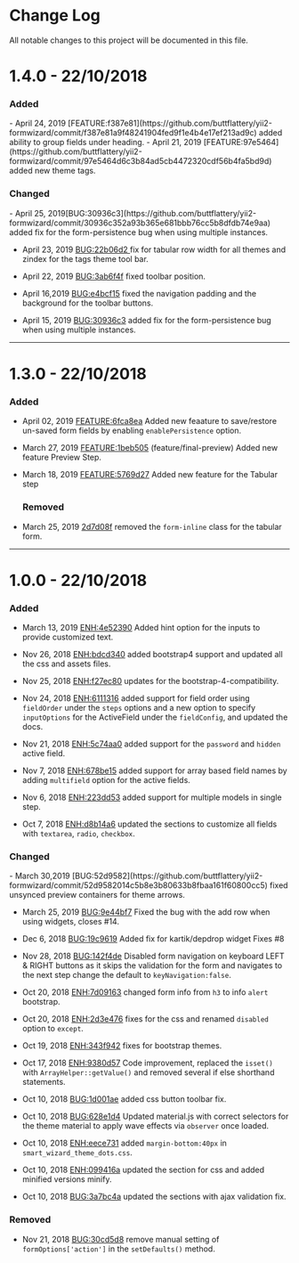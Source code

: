 <h1>Change Log</h1>
All notable changes to this project will be documented in this file.

<h1>1.4.0 - 22/10/2018</h1>

<h3>Added</h3>
- April 24, 2019 [FEATURE:f387e81](https://github.com/buttflattery/yii2-formwizard/commit/f387e81a9f48241904fed9f1e4b4e17ef213ad9c) added ability to group fields under heading.
- April 21, 2019 [FEATURE:97e5464](https://github.com/buttflattery/yii2-formwizard/commit/97e5464d6c3b84ad5cb4472320cdf56b4fa5bd9d) added new theme tags.

<h3>Changed </h3>
- April 25, 2019[BUG:30936c3](https://github.com/buttflattery/yii2-formwizard/commit/30936c352a93b365e681bbb76cc5b8dfdb74e9aa) added fix for the form-persistence bug when using multiple instances.

- April 23, 2019 [BUG:22b06d2 ](https://github.com/buttflattery/yii2-formwizard/commit/22b06d2cb6eb0c233ca82f4864f21de0e19d86f7) fix for tabular row width for all themes and zindex for the tags theme tool bar.

- April 22, 2019 [BUG:3ab6f4f](https://github.com/buttflattery/yii2-formwizard/commit/3ab6f4f7d6ebd721c6834f6d5a26e802fa919e19) fixed toolbar position.

- April 16,2019 [BUG:e4bcf15](https://github.com/buttflattery/yii2-formwizard/commit/e4bcf154b51c8e3cbac9c8f962b23c767e7f9111) fixed the navigation padding and the background for the toolbar buttons.

- April 15, 2019 [BUG:30936c3](https://github.com/buttflattery/yii2-formwizard/commit/30936c352a93b365e681bbb76cc5b8dfdb74e9aa) added fix for the form-persistence bug when using multiple instances.

---

<h1>1.3.0 - 22/10/2018</h1>

<h3>Added</h3>

- April 02, 2019 [FEATURE:6fca8ea](https://github.com/buttflattery/yii2-formwizard/commit/6fca8ea9a29de0da9c4c3c14a8e291a47566615b) Added new feaature to save/restore un-saved form fields by enabling `enablePersistence` option.

- March 27, 2019 [FEATURE:1beb505](https://github.com/buttflattery/yii2-formwizard/commit/1beb5050f8fbaa8d8b8cb6af89cc8cb8de20fe7d) (feature/final-preview) Added new feature Preview Step.
- March 18, 2019 [FEATURE:5769d27](https://github.com/buttflattery/yii2-formwizard/commit/5769d27fc9059cf4d7d5f7348d0a67213678c8c9) Added new feature for the Tabular step

  <h3>Removed</h3>

- March 25, 2019 [2d7d08f](https://github.com/buttflattery/yii2-formwizard/commit/2d7d08f5aa6a6489a57e30a87baaa67e3225b29f) removed the `form-inline` class for the tabular form.

---

<h1>1.0.0 - 22/10/2018</h1>

<h3>Added</h3>

- March 13, 2019 [ENH:4e52390](https://github.com/buttflattery/yii2-formwizard/commit/4e523900e3f5312a1bc72e7561b5b43a731f1fb3) Added hint option for the inputs to provide customized text.

- Nov 26, 2018 [ENH:bdcd340](https://github.com/buttflattery/yii2-formwizard/commit/bdcd34097f19ce9b37dfa63c065366c5ae3b3a52) added bootstrap4 support and updated all the css and assets files.

- Nov 25, 2018 [ENH:f27ec80](https://github.com/buttflattery/yii2-formwizard/commit/f27ec80b8f2f2b40200a9eb1b0ecda8e9e20b884) updates for the bootstrap-4-compatibility.

- Nov 24, 2018 [ENH:6111316](https://github.com/buttflattery/yii2-formwizard/commit/61113161729a4ed1aa0aebd75dd1a8359ccfc789) added support for field order using `fieldOrder` under the `steps` options and a new option to specify `inputOptions` for the ActiveField under the `fieldConfig`, and updated the docs.

- Nov 21, 2018 [ENH:5c74aa0](https://github.com/buttflattery/yii2-formwizard/commit/5c74aa069eb37947777e4fa3f43e359173e1b652) added support for the `password` and `hidden` active field.

- Nov 7, 2018 [ENH:678be15](https://github.com/buttflattery/yii2-formwizard/commit/678be15d4a8be813653cf8a29dc8a05715e11ede) added support for array based field names by adding `multifield` option for the active fields.

- Nov 6, 2018 [ENH:223dd53](https://github.com/buttflattery/yii2-formwizard/commit/223dd5379b1c34aeed41e0facd9b4259e5bd0c18) added support for multiple models in single step.

- Oct 7, 2018 [ENH:d8b14a6](https://github.com/buttflattery/yii2-formwizard/commit/d8b14a6de252bb0ff6e48963e2ecebdfbbeb9adf) updated the sections to customize all fields with `textarea`, `radio`, `checkbox`.

<h3>Changed</h3>
- March 30,2019 [BUG:52d9582](https://github.com/buttflattery/yii2-formwizard/commit/52d9582014c5b8e3b80633b8fbaa161f60800cc5) fixed unsynced preview containers for theme arrows.

- March 25, 2019 [BUG:9e44bf7](https://github.com/buttflattery/yii2-formwizard/commit/9e44bf7805f7c78f7a33d746a1d42bf736bfbdd6) Fixed the bug with the add row when using widgets, closes #14.

- Dec 6, 2018 [BUG:19c9619](https://github.com/buttflattery/yii2-formwizard/commit/19c96197bceb3767d4e9623897bd1f20ee3de02b) Added fix for kartik/depdrop widget Fixes #8

- Nov 28, 2018 [BUG:142f4de](https://github.com/buttflattery/yii2-formwizard/commit/142f4de15aa8cfcdd55997dca3cfead295bcbd0a) Disabled form navigation on keyboard LEFT & RIGHT buttons as it skips the validation for the form and navigates to the next step change the default to `keyNavigation:false`.

- Oct 20, 2018 [ENH:7d09163](https://github.com/buttflattery/yii2-formwizard/commit/7d091630424e171d7f2ce61d8fc0a4e81adf085a) changed form info from `h3` to info `alert` bootstrap.

- Oct 20, 2018 [ENH:2d3e476](https://github.com/buttflattery/yii2-formwizard/commit/2d3e4767b50422a0c80978ad8d996e7ef7d0ae9e) fixes for the css and renamed `disabled` option to `except`.

- Oct 19, 2018 [ENH:343f942](https://github.com/buttflattery/yii2-formwizard/commit/343f942728cdbebb1ee93e915cb6f8c1325bd710) fixes for bootstrap themes.

- Oct 17, 2018 [ENH:9380d57](https://github.com/buttflattery/yii2-formwizard/commit/9380d575f23f55de76a625feb45345dc9acc9590) Code improvement, replaced the `isset()` with `ArrayHelper::getValue()` and removed several if else shorthand statements.

- Oct 10, 2018 [BUG:1d001ae](https://github.com/buttflattery/yii2-formwizard/commit/1d001aee91f8dbed7df04cf2ce4cfa38f773f1ea) added css button toolbar fix.

- Oct 10, 2018 [BUG:628e1d4](https://github.com/buttflattery/yii2-formwizard/commit/628e1d4b1b20e05bfc52c4ec0669953da3f727d3) Updated material.js with correct selectors for the theme material to apply wave effects via `observer` once loaded.

- Oct 10, 2018 [ENH:eece731](https://github.com/buttflattery/yii2-formwizard/commit/eece731284d336061eea6efb422043a03c46b9c1) added `margin-bottom:40px` in `smart_wizard_theme_dots.css`.

- Oct 10, 2018 [ENH:099416a](https://github.com/buttflattery/yii2-formwizard/commit/099416a43d50d38cb61b8661d070ca9a9761ad09) updated the section for css and added minified versions minify.

- Oct 10, 2018 [BUG:3a7bc4a](https://github.com/buttflattery/yii2-formwizard/commit/3a7bc4aefc50e0be2b597b5ffa233c55c5aa4b97) updated the sections with ajax validation fix.

<h3>Removed</h3>

- Nov 21, 2018 [BUG:30cd5d8](https://github.com/buttflattery/yii2-formwizard/commit/30cd5d85dc135084011b3e61407c940962a6ce95) remove manual setting of `formOptions['action']` in the `setDefaults()` method.
